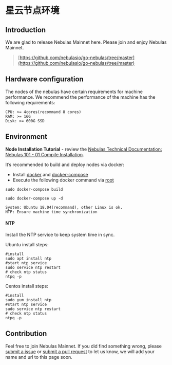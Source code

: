 # 星云节点环境

## Introduction

We are glad to release Nebulas Mainnet here. Please join and enjoy Nebulas Mainnet.

> [https://github.com/nebulasio/go-nebulas/tree/master](https://github.com/nebulasio/go-nebulas/tree/master)

## Hardware configuration

The nodes of the nebulas have certain requirements for machine performance. We recommend the performance of the machine has the following requirements:

```
CPU: >= 4cores(recommand 8 cores)
RAM: >= 16G
Disk: >= 600G SSD
```

## Environment

**Node Installation Tutorial** - review the [Nebulas Technical Documentation: Nebulas 101 - 01 Compile Installation](../tutorials/01-installation).


It’s recommended to build and deploy nodes via docker:



*   Install [docker](https://docs.docker.com/get-started/) and [docker-compose](https://docs.docker.com/compose/install/)
*   Execute the following docker command via [root](https://github.com/nebulasio/go-nebulas)

```
sudo docker-compose build

sudo docker-compose up -d

```


```
System: Ubuntu 18.04(recommand), other Linux is ok.
NTP: Ensure machine time synchronization
```

#### NTP
Install the NTP service to keep system time in sync.

Ubuntu install steps:

```
#install
sudo apt install ntp
#start ntp service
sudo service ntp restart
# check ntp status
ntpq -p
```

Centos install steps:

```
#install
sudo yum install ntp
#start ntp service
sudo service ntp restart
# check ntp status
ntpq -p
```


## Contribution

Feel free to join Nebulas Mainnet. If you did find something wrong, please [submit a issue](https://github.com/nebulasio/go-nebulas/issues/new) or [submit a pull request](https://github.com/nebulasio/go-nebulas/pulls) to let us know, we will add your name and url to this page soon.
